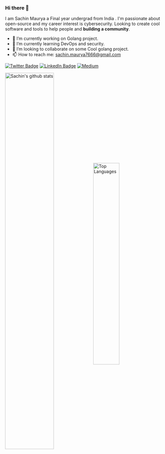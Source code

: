 ### Hi there 👋

I am Sachin Maurya a Final year undergrad from India . I'm passionate about open-source and my career interest is cybersecurity.
Looking to create cool software and tools to help people and **building a community**.

<!--
**slayer321/slayer321** is a ✨ _special_ ✨ repository because its `README.md` (this file) appears on your GitHub profile.

Here are some ideas to get you started:
-->

- 🔭 I’m currently working on Golang project.
- 🌱 I’m currently learning DevOps and security.
- 👯 I’m looking to collaborate on some Cool golang project.
- 📫 How to reach me: sachin.maurya7666@gmail.com
<!--⚡ Fun fact: Paraskavedekatriaphobia is the fear of Friday the 13th.👻
-->

[![Twitter Badge](https://img.shields.io/badge/Twitter-Profile-informational?style=flat&logo=twitter&logoColor=white&color=1CA2F1)](https://twitter.com/0x_mantis)
[![LinkedIn Badge](https://img.shields.io/badge/LinkedIn-Profile-informational?style=flat&logo=linkedin&logoColor=white&color=0D76A8)](https://www.linkedin.com/in/sach1nmaurya/)
<a href="https://sach1n.medium.com/" target="_blank"><img alt="Medium" src="https://img.shields.io/badge/medium-%2312100E.svg?&style=for-the-badge&logo=medium&logoColor=white" /></a>

<a href="https://github.com/slayer321?tab=repositories"><img align="center" width="56%" src="https://github-readme-stats.vercel.app/api?username=slayer321&show_icons=true&count_private=true&include_all_commits=true&line_height=21&cache_seconds=1800&hide=stars&theme=radical" alt="Sachin's github stats" /></a>
<a href="https://github.com/slayer321?tab=repositories"><img align="center" width="41%" src="https://github-readme-stats.vercel.app/api/top-langs/?username=slayer321&layout=compact&langs_count=6&theme=radical" alt="Top Languages"/></a>
